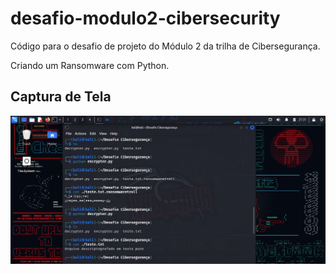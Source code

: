 # desafio-modulo2-cibersecurity
Código para o desafio de projeto do Módulo 2 da trilha de Cibersegurança.

Criando um Ransomware com Python.

## Captura de Tela 

![Alt text](./kali-linux-2023.png "Optional title")
